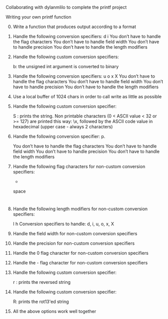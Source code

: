 Collaborating with dylanmlilo to complete the printf project

Writing your own printf function

0. Write a function that produces output according to a format

1. Handle the following conversion specifiers:
	d
	i
	You don’t have to handle the flag characters
	You don’t have to handle field width
	You don’t have to handle precision
	You don’t have to handle the length modifiers

2. Handle the following custom conversion specifiers:

	b: the unsigned int argument is converted to binary

3. Handle the following conversion specifiers:
	u
	o
	x
	X
	You don’t have to handle the flag characters
	You don’t have to handle field width
	You don’t have to handle precision
	You don’t have to handle the length modifiers

4. Use a local buffer of 1024 chars in order to call write as little as possible

5. Handle the following custom conversion specifier:

	S : prints the string.
	Non printable characters (0 < ASCII value < 32 or >= 127) are printed this way: \x, followed by the ASCII code
	value in hexadecimal (upper case - always 2 characters)

6. Handle the following conversion specifier: p.

	You don’t have to handle the flag characters
	You don’t have to handle field width
	You don’t have to handle precision
	You don’t have to handle the length modifiers

7. Handle the following flag characters for non-custom conversion specifiers:

	+
	space
	#

8. Handle the following length modifiers for non-custom conversion specifiers:

	l
	h
	Conversion specifiers to handle: d, i, u, o, x, X

9. Handle the field width for non-custom conversion specifiers

10. Handle the precision for non-custom conversion specifiers

11. Handle the 0 flag character for non-custom conversion specifiers

12. Handle the - flag character for non-custom conversion specifiers

13. Handle the following custom conversion specifier:

	r : prints the reversed string

14. Handle the following custom conversion specifier:

	R: prints the rot13'ed string

15. All the above options work well together
